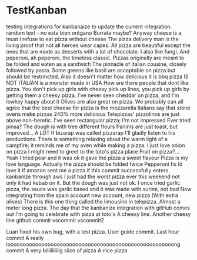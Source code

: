 # TestKanban

testing integrations
for kanbanaize
to update the current integration.
random text - no esta bien
orégano
Burrata maybe?
Anyway cheese is a must
I refuse to eat pizza without cheese
The pizza delivery man is the living proof that not all heroes wear capes.
All pizza are beautiful except the ones that are made as desserts with a lot of chocolate.
I also like fungi.
And peperoni, ah peperoni, the timeless classic.
Pizzas originally are meant to be folded and eaten as a sandwich
The pinnacle of italian cousine, closely followed by pasta.
Some greens like basil are acceptable on pizza but should be restrincted.
Also it doesn't matter how delicious it is bbq pizza IS NOT ITALIAN is a monster made in USA
How are there people that dont like pizza.
You don't pick up girls with cheesy pick up lines, you pick up girls by getting them a cheesy pizza.
I've never seen cheddar on pizza, and I'm lowkey happy about it
Olives are also great on pizza.
We probably can all agree that the best cheese for pizza is the mozzarella
Italians say that stone ovens make pizzas 240% more delicious
Telepizzas' pizzolinos are just above non-heretic.
I've seen rectangular pizza; I'm not impressed
Ever tried pinsa? The dough is with tree different flours
Paninis are just toast, but improved... A LOT
If bizarap was called pizzarap I'll gladly listen to his productions.
There is something relaxing about the warm light of a campfire; it reminds me of my oven while making a pizza.
I just love onion on pizza
I might need to greet to the toto's pizza place
Fruit on pizza?... Yeah I tried pear and it was ok it gave the pizza a sweet flavour
Pizza is my love language.
Actually the pizza should be folded twice
Pepperoni fix
Id love it if amazon sent me a pizza if this commit successfully enters kanbanize through aws
I just had the worst pizza ever this weekend not only it had kebab on it. But the dough was just not ok.
I once tried garlic pizza, the sauce was garlic based and it was made with surimi, not bad
Now integrating from the spain account new account, new pizza (With extra olives)
There is this one thing called the limousine in telepizza. Almost a meter long pizza.
The day that the kanbanize integration with gitHub comes out I'm going to celebrate with pizza at toto's
A cheesy line.
Another cheesy line
github commit
vscommit
vscommit2

Luan fixed his own bug, with a test pizza.
User guide commit.
Last hour commit
A really loooooooooooooooooooooooooooooooooooooooooooooooooooooong commit
A very biiiiiiiiiiig slice of pizza
A nice pizza
